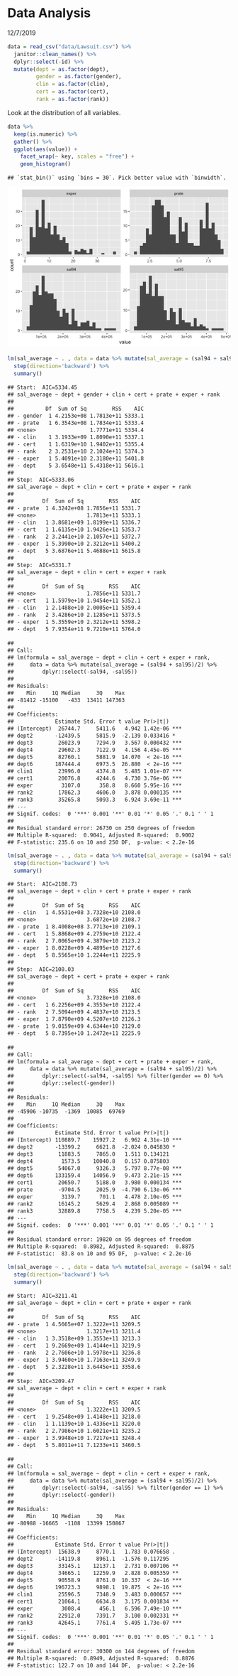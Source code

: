 Data Analysis
================
12/7/2019

``` r
data = read_csv("data/Lawsuit.csv") %>% 
  janitor::clean_names() %>% 
  dplyr::select(-id) %>% 
  mutate(dept = as.factor(dept),
         gender = as.factor(gender),
         clin = as.factor(clin),
         cert = as.factor(cert),
         rank = as.factor(rank))
```

Look at the distribution of all variables.

``` r
data %>%   
  keep(is.numeric) %>% 
  gather() %>% 
  ggplot(aes(value)) +
    facet_wrap(~ key, scales = "free") +
    geom_histogram()
```

    ## `stat_bin()` using `bins = 30`. Pick better value with `binwidth`.

![](data_analysis_files/figure-gfm/unnamed-chunk-2-1.png)<!-- -->

``` r
lm(sal_average ~ . , data = data %>% mutate(sal_average = (sal94 + sal95)/2) %>% dplyr::select(-sal94, -sal95)) %>% 
  step(direction='backward') %>% 
  summary()
```

    ## Start:  AIC=5334.45
    ## sal_average ~ dept + gender + clin + cert + prate + exper + rank
    ## 
    ##          Df  Sum of Sq        RSS    AIC
    ## - gender  1 4.2153e+08 1.7813e+11 5333.1
    ## - prate   1 6.3543e+08 1.7834e+11 5333.4
    ## <none>                 1.7771e+11 5334.4
    ## - clin    1 3.1933e+09 1.8090e+11 5337.1
    ## - cert    1 1.6319e+10 1.9402e+11 5355.4
    ## - rank    2 3.2531e+10 2.1024e+11 5374.3
    ## - exper   1 5.4091e+10 2.3180e+11 5401.8
    ## - dept    5 3.6548e+11 5.4318e+11 5616.1
    ## 
    ## Step:  AIC=5333.06
    ## sal_average ~ dept + clin + cert + prate + exper + rank
    ## 
    ##         Df  Sum of Sq        RSS    AIC
    ## - prate  1 4.3242e+08 1.7856e+11 5331.7
    ## <none>                1.7813e+11 5333.1
    ## - clin   1 3.8681e+09 1.8199e+11 5336.7
    ## - cert   1 1.6135e+10 1.9426e+11 5353.7
    ## - rank   2 3.2441e+10 2.1057e+11 5372.7
    ## - exper  1 5.3990e+10 2.3212e+11 5400.2
    ## - dept   5 3.6876e+11 5.4688e+11 5615.8
    ## 
    ## Step:  AIC=5331.7
    ## sal_average ~ dept + clin + cert + exper + rank
    ## 
    ##         Df  Sum of Sq        RSS    AIC
    ## <none>                1.7856e+11 5331.7
    ## - cert   1 1.5979e+10 1.9454e+11 5352.1
    ## - clin   1 2.1488e+10 2.0005e+11 5359.4
    ## - rank   2 3.4286e+10 2.1285e+11 5373.5
    ## - exper  1 5.3559e+10 2.3212e+11 5398.2
    ## - dept   5 7.9354e+11 9.7210e+11 5764.0

    ## 
    ## Call:
    ## lm(formula = sal_average ~ dept + clin + cert + exper + rank, 
    ##     data = data %>% mutate(sal_average = (sal94 + sal95)/2) %>% 
    ##         dplyr::select(-sal94, -sal95))
    ## 
    ## Residuals:
    ##    Min     1Q Median     3Q    Max 
    ## -81412 -15100   -433  13411 147363 
    ## 
    ## Coefficients:
    ##             Estimate Std. Error t value Pr(>|t|)    
    ## (Intercept)  26744.7     5411.6   4.942 1.42e-06 ***
    ## dept2       -12439.5     5815.9  -2.139 0.033416 *  
    ## dept3        26023.9     7294.9   3.567 0.000432 ***
    ## dept4        29602.3     7122.9   4.156 4.45e-05 ***
    ## dept5        82760.1     5881.9  14.070  < 2e-16 ***
    ## dept6       187444.4     6973.5  26.880  < 2e-16 ***
    ## clin1        23996.0     4374.8   5.485 1.01e-07 ***
    ## cert1        20076.8     4244.6   4.730 3.76e-06 ***
    ## exper         3107.0      358.8   8.660 5.95e-16 ***
    ## rank2        17862.3     4606.0   3.878 0.000135 ***
    ## rank3        35265.8     5093.3   6.924 3.69e-11 ***
    ## ---
    ## Signif. codes:  0 '***' 0.001 '**' 0.01 '*' 0.05 '.' 0.1 ' ' 1
    ## 
    ## Residual standard error: 26730 on 250 degrees of freedom
    ## Multiple R-squared:  0.9041, Adjusted R-squared:  0.9002 
    ## F-statistic: 235.6 on 10 and 250 DF,  p-value: < 2.2e-16

``` r
lm(sal_average ~ . , data = data %>% mutate(sal_average = (sal94 + sal95)/2) %>% dplyr::select(-sal94, -sal95) %>% filter(gender == 0) %>% dplyr::select(-gender)) %>% 
  step(direction='backward') %>% 
  summary()
```

    ## Start:  AIC=2108.73
    ## sal_average ~ dept + clin + cert + prate + exper + rank
    ## 
    ##         Df  Sum of Sq        RSS    AIC
    ## - clin   1 4.5531e+08 3.7328e+10 2108.0
    ## <none>                3.6872e+10 2108.7
    ## - prate  1 8.4008e+08 3.7713e+10 2109.1
    ## - cert   1 5.8868e+09 4.2759e+10 2122.4
    ## - rank   2 7.0065e+09 4.3879e+10 2123.2
    ## - exper  1 8.0228e+09 4.4895e+10 2127.6
    ## - dept   5 8.5565e+10 1.2244e+11 2225.9
    ## 
    ## Step:  AIC=2108.03
    ## sal_average ~ dept + cert + prate + exper + rank
    ## 
    ##         Df  Sum of Sq        RSS    AIC
    ## <none>                3.7328e+10 2108.0
    ## - cert   1 6.2256e+09 4.3553e+10 2122.4
    ## - rank   2 7.5094e+09 4.4837e+10 2123.5
    ## - exper  1 7.8790e+09 4.5207e+10 2126.3
    ## - prate  1 9.0159e+09 4.6344e+10 2129.0
    ## - dept   5 8.7395e+10 1.2472e+11 2225.9

    ## 
    ## Call:
    ## lm(formula = sal_average ~ dept + cert + prate + exper + rank, 
    ##     data = data %>% mutate(sal_average = (sal94 + sal95)/2) %>% 
    ##         dplyr::select(-sal94, -sal95) %>% filter(gender == 0) %>% 
    ##         dplyr::select(-gender))
    ## 
    ## Residuals:
    ##    Min     1Q Median     3Q    Max 
    ## -45906 -10735  -1369  10085  69769 
    ## 
    ## Coefficients:
    ##             Estimate Std. Error t value Pr(>|t|)    
    ## (Intercept) 110889.7    15927.2   6.962 4.31e-10 ***
    ## dept2       -13399.2     6621.8  -2.024 0.045830 *  
    ## dept3        11883.5     7865.0   1.511 0.134121    
    ## dept4         1573.5    10040.8   0.157 0.875803    
    ## dept5        54067.0     9326.3   5.797 8.77e-08 ***
    ## dept6       133159.4    14056.9   9.473 2.21e-15 ***
    ## cert1        20650.7     5188.0   3.980 0.000134 ***
    ## prate        -9704.5     2025.9  -4.790 6.13e-06 ***
    ## exper         3139.7      701.1   4.478 2.10e-05 ***
    ## rank2        16145.2     5629.4   2.868 0.005089 ** 
    ## rank3        32889.8     7758.5   4.239 5.20e-05 ***
    ## ---
    ## Signif. codes:  0 '***' 0.001 '**' 0.01 '*' 0.05 '.' 0.1 ' ' 1
    ## 
    ## Residual standard error: 19820 on 95 degrees of freedom
    ## Multiple R-squared:  0.8982, Adjusted R-squared:  0.8875 
    ## F-statistic:  83.8 on 10 and 95 DF,  p-value: < 2.2e-16

``` r
lm(sal_average ~ . , data = data %>% mutate(sal_average = (sal94 + sal95)/2) %>% dplyr::select(-sal94, -sal95) %>% filter(gender == 1) %>% dplyr::select(-gender)) %>% 
  step(direction='backward') %>% 
  summary()
```

    ## Start:  AIC=3211.41
    ## sal_average ~ dept + clin + cert + prate + exper + rank
    ## 
    ##         Df  Sum of Sq        RSS    AIC
    ## - prate  1 4.5665e+07 1.3222e+11 3209.5
    ## <none>                1.3217e+11 3211.4
    ## - clin   1 3.3518e+09 1.3553e+11 3213.3
    ## - cert   1 9.2669e+09 1.4144e+11 3219.9
    ## - rank   2 2.7606e+10 1.5978e+11 3236.8
    ## - exper  1 3.9460e+10 1.7163e+11 3249.9
    ## - dept   5 2.3228e+11 3.6445e+11 3358.6
    ## 
    ## Step:  AIC=3209.47
    ## sal_average ~ dept + clin + cert + exper + rank
    ## 
    ##         Df  Sum of Sq        RSS    AIC
    ## <none>                1.3222e+11 3209.5
    ## - cert   1 9.2548e+09 1.4148e+11 3218.0
    ## - clin   1 1.1139e+10 1.4336e+11 3220.0
    ## - rank   2 2.7986e+10 1.6021e+11 3235.2
    ## - exper  1 3.9948e+10 1.7217e+11 3248.4
    ## - dept   5 5.8011e+11 7.1233e+11 3460.5

    ## 
    ## Call:
    ## lm(formula = sal_average ~ dept + clin + cert + exper + rank, 
    ##     data = data %>% mutate(sal_average = (sal94 + sal95)/2) %>% 
    ##         dplyr::select(-sal94, -sal95) %>% filter(gender == 1) %>% 
    ##         dplyr::select(-gender))
    ## 
    ## Residuals:
    ##    Min     1Q Median     3Q    Max 
    ## -80988 -16665  -1108  13399 150867 
    ## 
    ## Coefficients:
    ##             Estimate Std. Error t value Pr(>|t|)    
    ## (Intercept)  15638.9     8770.1   1.783 0.076658 .  
    ## dept2       -14119.8     8961.1  -1.576 0.117295    
    ## dept3        33145.1    12137.1   2.731 0.007106 ** 
    ## dept4        34665.1    12259.9   2.828 0.005359 ** 
    ## dept5        90558.9     8761.0  10.337  < 2e-16 ***
    ## dept6       196723.3     9898.1  19.875  < 2e-16 ***
    ## clin1        25596.5     7348.9   3.483 0.000657 ***
    ## cert1        21064.1     6634.8   3.175 0.001834 ** 
    ## exper         3008.4      456.1   6.596 7.49e-10 ***
    ## rank2        22912.0     7391.7   3.100 0.002331 ** 
    ## rank3        42645.1     7761.4   5.495 1.73e-07 ***
    ## ---
    ## Signif. codes:  0 '***' 0.001 '**' 0.01 '*' 0.05 '.' 0.1 ' ' 1
    ## 
    ## Residual standard error: 30300 on 144 degrees of freedom
    ## Multiple R-squared:  0.8949, Adjusted R-squared:  0.8876 
    ## F-statistic: 122.7 on 10 and 144 DF,  p-value: < 2.2e-16
